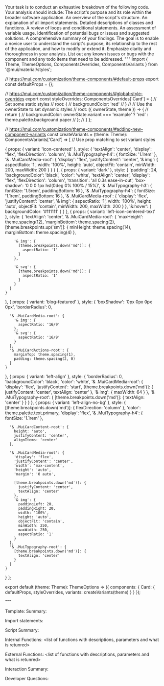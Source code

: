 Your task is to conduct an exhaustive breakdown of the following code. Your analysis should include:
The script's purpose and its role within the broader software application.
An overview of the script's structure.
An explanation of all import statements.
Detailed descriptions of classes and functions.
A review of loops and conditional statements.
An assessment of variable usage.
Identification of potential bugs or issues and suggested solutions.
A comprehensive summary of your findings.
The goal is to enable a novice user to understand the script's purpose, its relationship to the rest of the application, and how to modify or extend it. Emphasize clarity and thoroughness in your analysis.
List out any known issues or bugs with the component and any todo items that need to be addressed.
"""
import { Theme, ThemeOptions, ComponentsOverrides, ComponentsVariants } from '@mui/material/styles';

// https://mui.com/customization/theme-components/#default-props
export const defaultProps = {};

// https://mui.com/customization/theme-components/#global-style-overrides
export const styleOverrides: ComponentsOverrides<Theme>['Card'] = {
  // Set some static styles
  // root: {
  //   backgroundColor: 'red'
  // }
  //
  // Use the ownerState to set dynamic styles
  // root: ({ ownerState, theme }) => {
  //   return {
  //     backgroundColor: ownerState.variant === 'example' ? 'red' : theme.palette.background.paper
  //   };
  // }
};

// https://mui.com/customization/theme-components/#adding-new-component-variants
const createVariants = (theme: Theme): ComponentsVariants['Card'] => [
  // Use prop matching to set variant styles

  {
    props: {
      variant: 'icon-centered'
    },
    style: {
      'textAlign': 'center',
      'display': 'flex',
      'flexDirection': 'column',
      '& .MuiTypography-h4': {
        fontSize: '1.1rem'
      },
      '& .MuiCardMedia-root': {
        'display': 'flex',
        'justifyContent': 'center',
        '& img': {
          aspectRatio: '1',
          width: '100%',
          height: 'auto',
          objectFit: 'contain',
          minWidth: 200,
          maxWidth: 200
        }
      }
    }
  },
  {
    props: {
      variant: 'dark'
    },
    style: {
      'padding': 24,
      'backgroundColor': 'black',
      'color': 'white',
      'textAlign': 'center',
      'display': 'flex',
      'flexDirection': 'column',
      'transition': 'all 0.3s ease-in-out',
      'box-shadow': '0 0 0 1px hsl(0deg 0% 100% / 15%)',
      '& .MuiTypography-h3': {
        fontSize: '1.5rem',
        paddingBottom: 16
      },
      '& .MuiTypography-h4': {
        fontSize: '1.1rem',
        paddingBottom: 16
      },
      '& .MuiCardMedia-root': {
        'display': 'flex',
        'justifyContent': 'center',
        '& img': {
          aspectRatio: '1',
          width: '100%',
          height: 'auto',
          objectFit: 'contain',
          minWidth: 200,
          maxWidth: 200
        }
      },
      '&:hover': {
        backgroundColor: '#111111'
      }
    }
  },
  {
    props: {
      variant: 'left-icon-centered-text'
    },
    style: {
      'textAlign': 'center',
      '& .MuiCardMedia-root': {
        'maxHeight': theme.spacing(12),
        'marginBottom': theme.spacing(2),
        [theme.breakpoints.up('sm')]: {
          minHeight: theme.spacing(14),
          marginBottom: theme.spacing(4)
        },

        '& img': {
          [theme.breakpoints.down('md')]: {
            aspectRatio: '1'
          }
        },

        '& svg': {
          [theme.breakpoints.down('md')]: {
            aspectRatio: '1'
          }
        }
      }
    }
  },
  {
    props: {
      variant: 'blog-featured'
    },
    style: {
      'boxShadow': '0px 0px 0px 0px',
      'borderRadius': 0,

      '& .MuiCardMedia-root': {
        '& img': {
          aspectRatio: '16/9'
        },
        '& svg': {
          aspectRatio: '16/9'
        }
      },
      '& .MuiCardActions-root': {
        marginTop: theme.spacing(1),
        padding: theme.spacing(2, 0)
      }
    }
  },
  {
    props: {
      variant: 'left-align'
    },
    style: {
      'borderRadius': 0,
      'backgroundColor': 'black',
      'color': 'white',
      '& .MuiCardMedia-root': {
        'display': 'flex',
        'justifyContent': 'start',
        [theme.breakpoints.down('md')]: {
          justifyContent: 'center',
          textAlign: 'center'
        },
        '& img': {
          maxWidth: 64
        }
      },
      '& .MuiTypography-root': {
        [theme.breakpoints.down('md')]: {
          textAlign: 'center'
        }
      }
    }
  },
  {
    props: {
      variant: 'left-align-no-bg'
    },
    style: {
      [theme.breakpoints.down('md')]: {
        flexDirection: 'column'
      },
      'color': theme.palette.text.primary,
      'display': 'flex',
      '& .MuiTypography-h4': {
        fontSize: '1.1rem'
      },

      '& .MuiCardContent-root': {
        height: 'auto',
        justifyContent: 'center',
        alignItems: 'center'
      },

      '& .MuiCardMedia-root': {
        'display': 'flex',
        'justifyContent': 'center',
        'width': 'max-content',
        'height': 'auto',
        'margin': '0 auto',

        [theme.breakpoints.down('md')]: {
          justifyContent: 'center',
          textAlign: 'center'
        },
        '& img': {
          paddingLeft: 20,
          paddingRight: 20,
          width: '100%',
          height: 'auto',
          objectFit: 'contain',
          minWidth: 250,
          maxWidth: 250,
          aspectRatio: '1'
        }
      },
      '& .MuiTypography-root': {
        [theme.breakpoints.down('md')]: {
          textAlign: 'center'
        }
      }
    }
  }
];

export default (theme: Theme): ThemeOptions => ({
  components: {
    Card: {
      defaultProps,
      styleOverrides,
      variants: createVariants(theme)
    }
  }
});

"""

Template:
Summary:
<brief overview of the file and all its major components>

Import statements:
<describe the imports and dependencies>

Script Summary:
<Summary of file>

Internal Functions:
<list of functions with descriptions, parameters and what is retunred>

External Functions:
<list of functions with descriptions, parameters and what is retunred>

Interaction Summary:
<a summary of how the file could interact with the rest of the application>

Developer Questions:
<a list of questions Developers working with this component may have the following questions when debugging>